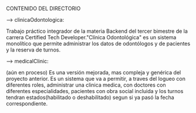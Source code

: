 CONTENIDO DEL DIRECTORIO

--> clinicaOdontologica:

Trabajo práctico integrador de la materia Backend del tercer bimestre de la carrera Certified Tech Developer."Clínica Odontológica" es un sistema monolítico que permite administrar los datos de odontólogos y de pacientes y la reserva de turnos.

--> medicalClinic:

(aún en proceso)
Es una versión mejorada, mas compleja y genérica del proyecto anterior. Es un sistema que va a permitir, a traves del logueo con diferentes roles, administrar una clinica medica, con doctores con diferentes especialidades, pacientes con obra social incluida y los turnos tendran estados(habilitado o deshabilitado) segun si ya pasó la fecha correspondiente.


